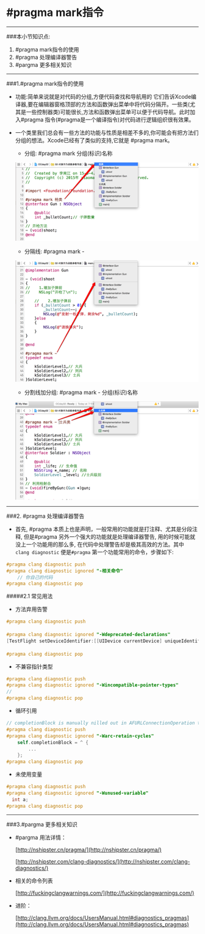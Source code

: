 # \#pragma mark指令

---
###本小节知识点:
1. \#pragma mark指令的使用
2. \#pragma 处理编译器警告
3. \#pargma 更多相关知识


---

###1.\#pragma mark指令的使用

- 功能:简单来说就是对代码的分组,方便代码查找和导航用的 它们告诉Xcode编译器,要在编辑器窗格顶部的方法和函数弹出菜单中将代码分隔开。一些类(尤其是一些控制器类)可能很长,方法和函数弹出菜单可以便于代码导航。此时加入\#pragma 指令(\#pragma是一个编译指令)对代码进行逻辑组织很有效果。

- 一个类里我们总会有一些方法的功能与性质是相差不多的,你可能会有把方法们分组的想法。Xcode已经有了类似的支持,它就是 \#pragma mark。

    + 分组:   \#pragma mark 分组(标识)名称

  ![](../day2/images/a4/Snip20150617_2.png)

    + 分隔线: #pragma mark -

  ![](../day2/images/a4/Snip20150617_3.png)

    + 分割线加分组: #pragma mark - 分组(标识)名称

  ![](../day2/images/a4/Snip20150617_5.png)


----

###2. \#pragma 处理编译器警告

- 首先, \#pragma 本质上也是声明，一般常用的功能就是打注释、尤其是分段注释, 但是#pragma 另外一个强大的功能就是处理编译器警告, 用的时候可能就没上一个功能用的那么多, 在代码中处理警告却是极其高效的方法。其中 `clang diagnostic` 便是`#pragma` 第一个功能常用的命令，步骤如下: 


```objectivec
#pragma clang diagnostic push
#pragma clang diagnostic ignored "-相关命令"
    // 你自己的代码
#pragma clang diagnostic pop
```

#####2.1 常见用法

- 方法弃用告警

```objectivec
#pragma clang diagnostic push  
   
#pragma clang diagnostic ignored "-Wdeprecated-declarations"      
[TestFlight setDeviceIdentifier:[[UIDevice currentDevice] uniqueIdentifier]];  
   
#pragma clang diagnostic pop
```

- 不兼容指针类型

```objectivec
#pragma clang diagnostic push   
#pragma clang diagnostic ignored "-Wincompatible-pointer-types"  
//  
#pragma clang diagnostic pop
```

- 循环引用


```objectivec
// completionBlock is manually nilled out in AFURLConnectionOperation to break the retain cycle.  
#pragma clang diagnostic push  
#pragma clang diagnostic ignored "-Warc-retain-cycles" 
    self.completionBlock = ^ {  
        ...  
    };  
#pragma clang diagnostic pop
```

- 未使用变量


```objectivec
#pragma clang diagnostic push   
#pragma clang diagnostic ignored "-Wunused-variable"  
  int a;   
#pragma clang diagnostic pop
```

---

###3.\#pargma 更多相关知识

- \#pargma 用法详情：

  [http://nshipster.cn/pragma/](http://nshipster.cn/pragma/)

  [http://nshipster.com/clang-diagnostics/](http://nshipster.com/clang-diagnostics/)

- 相关的命令列表

  [http://fuckingclangwarnings.com/](http://fuckingclangwarnings.com/)

- 进阶：

  [http://clang.llvm.org/docs/UsersManual.html#diagnostics_pragmas](http://clang.llvm.org/docs/UsersManual.html#diagnostics_pragmas)